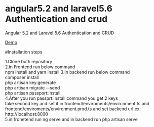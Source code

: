 # angular5.2 and laravel5.6 Authentication and crud
Angular 5.2 and Laravel 5.6 Authentication and CRUD

<a href="http://angular5.rbsavani.com">Demo</a>

#Installation steps 

1.Clone both repository <br>
2.in Frontend run below command <br>
	npm install and yarn install
3.In backend run below command <br>
	composer install<br>
    php artisan key:generate<br>
    php artisan migrate --seed<br>
    php artisan passport:install<br>
4.After you run passprt:install command you get 2 keys<br>
	take second key and set it in frontend/enviroments/environment.ts and frontend/enviroments/environment.prod.ts and set backend url ex: http://localhost:8000	<br>
    5.in fronetend run ng serve and in backend run php artisan serve 
    
